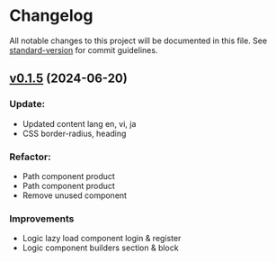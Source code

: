 # Changelog

All notable changes to this project will be documented in this file. See [standard-version](https://github.com/conventional-changelog/standard-version) for commit guidelines.

## [v0.1.5](https://github.com/bangsite/cms-vue-element-ui/compare/v0.1.4...v0.1.5) (2024-06-20)

### Update:
- Updated content lang en, vi, ja
- CSS border-radius, heading

### Refactor:
- Path component product
- Path component product
- Remove unused component

### Improvements
- Logic lazy load component login & register
- Logic component builders section & block



